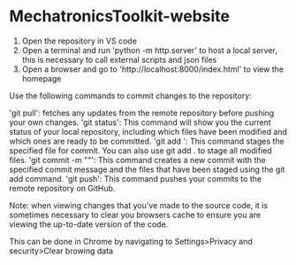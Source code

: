 # MechatronicsToolkit-website
1. Open the repository in VS code
2. Open a terminal and run 'python -m http.server' to host a local server, this is necessary to call external scripts and json files
3. Open a browser and go to 'http://localhost:8000/index.html' to view the homepage

Use the following commands to commit changes to the repository:

'git pull': fetches any updates from the remote repository before pushing your own changes.
'git status': This command will show you the current status of your local repository, including which files have been modified and which ones are ready to be committed.
'git add <file>': This command stages the specified file for commit. You can also use git add . to stage all modified files.
'git commit -m "<your commit message>"': This command creates a new commit with the specified commit message and the files that have been staged using the git add command.
'git push': This command pushes your commits to the remote repository on GitHub.

Note: when viewing changes that you've made to the source code, it is sometimes necessary to clear you browsers cache to ensure you are viewing the up-to-date version of the code.

This can be done in Chrome by navigating to Settings>Privacy and security>Clear browing data
